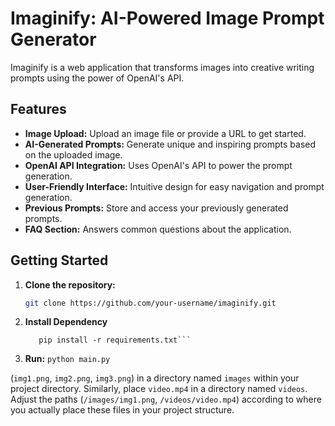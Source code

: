 # Imaginify: AI-Powered Image Prompt Generator

Imaginify is a web application that transforms images into creative writing prompts using the power of OpenAI's API. 

## Features

* **Image Upload:** Upload an image file or provide a URL to get started.
* **AI-Generated Prompts:** Generate unique and inspiring prompts based on the uploaded image.
* **OpenAI API Integration:** Uses OpenAI's API to power the prompt generation.
* **User-Friendly Interface:** Intuitive design for easy navigation and prompt generation.
* **Previous Prompts:** Store and access your previously generated prompts.
* **FAQ Section:** Answers common questions about the application.

## Getting Started

1. **Clone the repository:**
   ```bash
   git clone https://github.com/your-username/imaginify.git

2. **Install Dependency**
   ```cd imaginify
      pip install -r requirements.txt```
   
3. **Run:**
   ```python main.py```

(`img1.png`, `img2.png`, `img3.png`) in a directory named `images` within your project directory. Similarly, place `video.mp4` in a directory named `videos`. Adjust the paths (`/images/img1.png`, `/videos/video.mp4`) according to where you actually place these files in your project structure.
